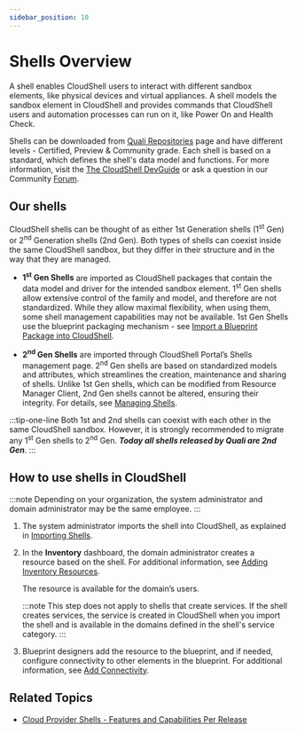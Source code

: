 ```yaml
---
sidebar_position: 10
---
```


# Shells Overview

A shell enables CloudShell users to interact with different sandbox elements, like physical devices and virtual appliances. A shell models the sandbox element in CloudShell and provides commands that CloudShell users and automation processes can run on it, like Power On and Health Check.

Shells can be downloaded from [Quali Repositories](https://github.com/orgs/QualiSystems/repositories) page and have different levels - Certified, Preview & Community grade. Each shell is based on a standard, which defines the shell's data model and functions. For more information, visit the [The CloudShell DevGuide](../../devguide/index.md) or ask a question in our Community [Forum](https://community.quali.com/).

## Our shells

CloudShell shells can be thought of as either 1st Generation shells (1<sup>st</sup> Gen) or 2<sup>nd</sup> Generation shells (2nd Gen). Both types of shells can coexist inside the same CloudShell sandbox, but they differ in their structure and in the way that they are managed.

- **1<sup>st</sup> Gen Shells** are imported as CloudShell packages that contain the data model and driver for the intended sandbox element. 1<sup>st</sup> Gen shells allow extensive control of the family and model, and therefore are not standardized. While they allow maximal flexibility, when using them, some shell management capabilities may not be available. 1st Gen Shells use the blueprint packaging mechanism - see [Import a Blueprint Package into CloudShell](../../portal/blueprints/creating-blueprints/import-package.md).
    
- **2<sup>nd</sup> Gen Shells** are imported through CloudShell Portal’s Shells management page. 2<sup>nd</sup> Gen shells are based on standardized models and attributes, which streamlines the creation, maintenance and sharing of shells. Unlike 1st Gen shells, which can be modified from Resource Manager Client, 2nd Gen shells cannot be altered, ensuring their integrity. For details, see [Managing Shells](../../admin/cloudshell-manage-dashboard/managing-shells.md).
    
:::tip-one-line
Both 1st and 2nd shells can coexist with each other in the same CloudShell sandbox. However, it is strongly recommended to migrate any 1<sup>st</sup> Gen shells to 2<sup>nd</sup> Gen. ***Today all shells released by Quali are 2nd Gen***.
:::

## How to use shells in CloudShell

:::note
Depending on your organization, the system administrator and domain administrator may be the same employee.
:::

1. The system administrator imports the shell into CloudShell, as explained in [Importing Shells](https://help.quali.com/Online%20Help/0.0/Portal/Content/CSP/MNG/Mng-Shells.htm#Adding).
2. In the **Inventory** dashboard, the domain administrator creates a resource based on the shell. For additional information, see [Adding Inventory Resources](https://help.quali.com/Online%20Help/0.0/Portal/Content/CSP/INVN/Add-Rsrc-Tmplt.htm).
    
    The resource is available for the domain’s users.
    
    :::note
    This step does not apply to shells that create services. If the shell creates services, the service is created in CloudShell when you import the shell and is available in the domains defined in the shell's service category.
    :::
    
3. Blueprint designers add the resource to the blueprint, and if needed, configure connectivity to other elements in the blueprint. For additional information, see [Add Connectivity](https://help.quali.com/Online%20Help/0.0/Portal/Content/CSP/LAB-MNG/Blprnt-Conctivity.htm).

## Related Topics

- [Cloud Provider Shells - Features and Capabilities Per Release](../../admin/supported-cloud-providers-in-cloudshell/cloud-provider-2g-shells-features-and-capabilities.md)